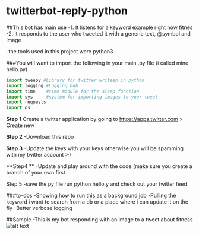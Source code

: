 # twitterbot-reply-python


##This bot has  main use 
-1. It listens for a keyword example right now fitnes
-2. it responds to the user who tweeted it with a generic text, @symbol and image

-the tools used in this project were python3 

###You will want to import the following in your main .py file (i called mine hello.py) 

```python
import tweepy #Library for twitter writeen in python
import logging #Logging Duh
import time    #time module for the sleep function
import sys     #system for importing images to your tweet
import requests
import os
```

**Step 1** 
Create a twitter application by going to https://apps.twitter.com > Create new 

**Step 2**
-Download this repo 

**Step 3**
-Update the keys with your keys otherwise you will be spamming with my twitter account :-)

**Step4 **
-Update and play around with the code (make sure you create a branch of your own first 

Step 5 
-save the py file run python hello.y and check out your twitter feed 


###to-dos 
-Showing how to run this as a background job 
-Pulling the keyword i want to search from a db or a place where i can update it on the fly 
-Better verbose logging 

##Sample 
-This is my bot responding with an image to a tweet about fitness 
![alt text](https://dl.dropboxusercontent.com/u/32232546/Screen%20Shot%202017-02-20%20at%206.39.24%20AM.png "")

